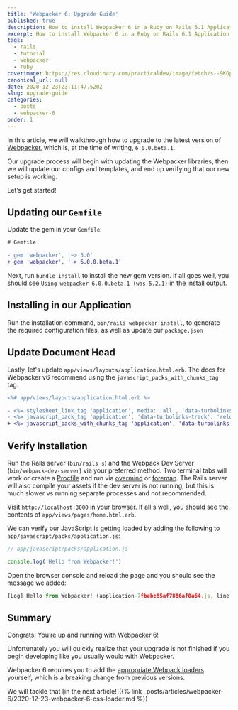```yaml
---
title: 'Webpacker 6: Upgrade Guide'
published: true
description: How to install Webpacker 6 in a Ruby on Rails 6.1 Application
excerpt: How to install Webpacker 6 in a Ruby on Rails 6.1 Application
tags:
  - rails
  - tutorial
  - webpacker
  - ruby
coverimage: https://res.cloudinary.com/practicaldev/image/fetch/s--9KOpvZCa--/c_imagga_scale,f_auto,fl_progressive,h_420,q_auto,w_1000/https://dev-to-uploads.s3.amazonaws.com/i/10lu5ml7jlx9atv0q757.png
canonical_url: null
date: 2020-12-23T23:11:47.520Z
slug: upgrade-guide
categories:
  - posts
  - webpacker-6
order: 1
---
```


In this article, we will walkthrough how to upgrade to the latest version of [Webpacker][1], which is, at the time of writing,  `6.0.0.beta.1`.

Our upgrade process will begin with updating the Webpacker libraries, then we will update our configs and templates, and end up verifying that our new setup is working.

Let’s get started!

## Updating our `Gemfile`

Update the gem in your `Gemfile`:

```diff
# Gemfile

- gem 'webpacker', '~> 5.0'
+ gem 'webpacker', '~> 6.0.0.beta.1'
```

Next, run `bundle install` to install the new gem version. If all goes well, you should see `Using webpacker 6.0.0.beta.1 (was 5.2.1)` in the install output.

## Installing in our Application

Run the installation command, `bin/rails webpacker:install`, to generate the required configuration files, as well as update our `package.json`

## Update Document Head

Lastly, let's update `app/views/layouts/application.html.erb`. The docs for Webpacker v6 recommend using the `javascript_packs_with_chunks_tag` tag.

```diff
<%# app/views/layouts/application.html.erb %>

- <%= stylesheet_link_tag 'application', media: 'all', 'data-turbolinks-track': 'reload' %>
- <%= javascript_pack_tag 'application', 'data-turbolinks-track': 'reload' %>
+ <%= javascript_packs_with_chunks_tag 'application', 'data-turbolinks-track': 'reload' %>
```

## Verify Installation

Run the Rails server (`bin/rails s`) and the Webpack Dev Server (`bin/webpack-dev-server`) via your preferred method. Two terminal tabs will work or create a [Procfile][2] and run via [overmind][3] or [foreman][4]. The Rails server will also compile your assets if the dev server is not running, but this is much slower vs running separate processes and not recommended.

Visit `http://localhost:3000` in your browser. If all's well, you should see the contents of `app/views/pages/home.html.erb`.

We can verify our JavaScript is getting loaded by adding the following to `app/javascript/packs/application.js`:

```js
// app/javascript/packs/application.js

console.log('Hello from Webpacker!')
```

Open the browser console and reload the page and you should see the message we added:

```js
[Log] Hello from Webpacker! (application-7fbebc85af7886af0a64.js, line 62)
```

## Summary

Congrats! You’re up and running with Webpacker 6!

Unfortunately you will quickly realize that your upgrade is not finished if you begin developing like you usually would with Webpacker.

Webpacker 6 requires you to add the [appropriate Webpack loaders][5] yourself, which is a breaking change from previous versions.

We will tackle that [in the next article!]({% link _posts/articles/webpacker-6/2020-12-23-webpacker-6-css-loader.md %})

[1]:	https://github.com/rails/webpacker/releases "Webpacker"
[2]:	https://devcenter.heroku.com/articles/procfile
[3]:	https://github.com/DarthSim/overmind
[4]:	https://github.com/ddollar/foreman
[5]:	https://webpack.js.org/loaders/
